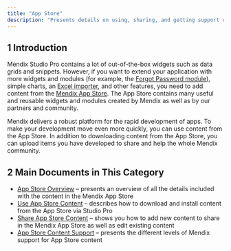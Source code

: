 ```yaml
---
title: "App Store"
description: "Presents details on using, sharing, and getting support on Mendix App Store components."
---
```


## 1 Introduction

Mendix Studio Pro contains a lot of out-of-the-box widgets such as data grids and snippets. However, if you want to extend your application with more widgets and modules (for example, the [Forgot Password module](https://appstore.home.mendix.com/link/app/1296/)), simple charts, an [Excel importer](https://appstore.home.mendix.com/link/app/1296/), and other features, you need to add content from the [Mendix App Store](https://appstore.home.mendix.com/). The App Store contains many useful and reusable widgets and modules created by Mendix as well as by our partners and community.

Mendix delivers a robust platform for the rapid development of apps. To make your development move even more quickly, you can use content from the App Store. In addition to downloading content from the App Store, you can upload items you have developed to share and help the whole Mendix community.

## 2 Main Documents in This Category

* [App Store Overview](app-store-overview) – presents an overview of all the details included with the content in the Mendix App Store
* [Use App Store Content](app-store-content) – describes how to download and install content from the App Store via Studio Pro
* [Share App Store Content](share-app-store-content) – shows you how to add new content to share in the Mendix App Store as well as edit existing content
* [App Store Content Support](app-store-content-support) – presents the different levels of Mendix support for App Store content
